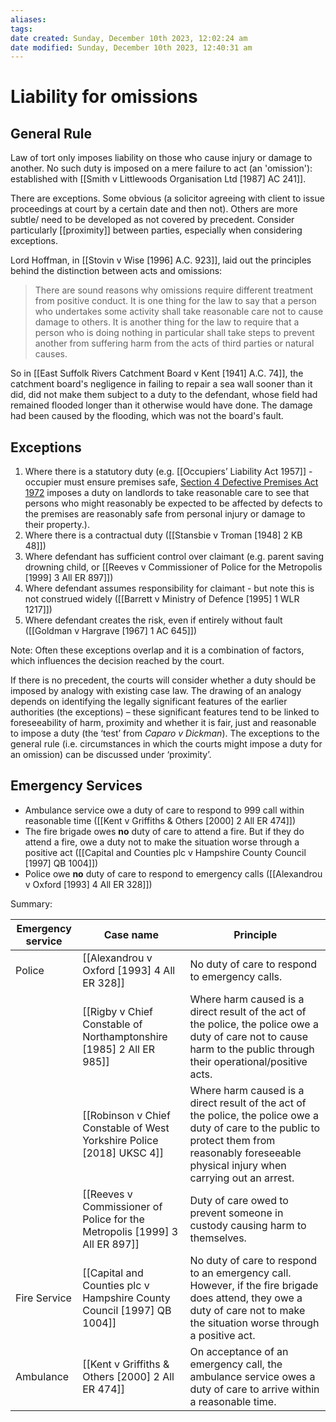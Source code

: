 ```yaml
---
aliases: 
tags: 
date created: Sunday, December 10th 2023, 12:02:24 am
date modified: Sunday, December 10th 2023, 12:40:31 am
---
```


# Liability for omissions

## General Rule

Law of tort only imposes liability on those who cause injury or damage to another. No such duty is imposed on a mere failure to act (an 'omission'): established with [[Smith v Littlewoods Organisation Ltd [1987] AC 241]].

There are exceptions. Some obvious (a solicitor agreeing with client to issue proceedings at court by a certain date and then not). Others are more subtle/ need to be developed as not covered by precedent. Consider particularly [[proximity]] between parties, especially when considering exceptions.

Lord Hoffman, in [[Stovin v Wise [1996] A.C. 923]], laid out the principles behind the distinction between acts and omissions:

> There are sound reasons why omissions require different treatment from positive conduct. It is one thing for the law to say that a person who undertakes some activity shall take reasonable care not to cause damage to others. It is another thing for the law to require that a person who is doing nothing in particular shall take steps to prevent another from suffering harm from the acts of third parties or natural causes.

So in [[East Suffolk Rivers Catchment Board v Kent [1941] A.C. 74]], the catchment board's negligence in failing to repair a sea wall sooner than it did, did not make them subject to a duty to the defendant, whose field had remained flooded longer than it otherwise would have done. The damage had been caused by the flooding, which was not the board's fault.

## Exceptions

1. Where there is a statutory duty (e.g. [[Occupiers’ Liability Act 1957]] - occupier must ensure premises safe, [Section 4 Defective Premises Act 1972](https://uk.westlaw.com/Document/I153F0C90E44911DA8D70A0E70A78ED65/View/FullText.html?originationContext=document&transitionType=DocumentItem&ppcid=78f54be21ac941bfac975587e4d18d32&contextData=(sc.Search)) imposes a duty on landlords to take reasonable care to see that persons who might reasonably be expected to be affected by defects to the premises are reasonably safe from personal injury or damage to their property.).
2. Where there is a contractual duty ([[Stansbie v Troman [1948] 2 KB 48]])
3. Where defendant has sufficient control over claimant (e.g. parent saving drowning child, or [[Reeves v Commissioner of Police for the Metropolis [1999] 3 All ER 897]])
4. Where defendant assumes responsibility for claimant - but note this is not construed widely ([[Barrett v Ministry of Defence [1995] 1 WLR 1217]])
5. Where defendant creates the risk, even if entirely without fault ([[Goldman v Hargrave [1967] 1 AC 645]])

Note: Often these exceptions overlap and it is a combination of factors, which influences the decision reached by the court.

If there is no precedent, the courts will consider whether a duty should be imposed by analogy with existing case law. The drawing of an analogy depends on identifying the legally significant features of the earlier authorities (the exceptions) – these significant features tend to be linked to foreseeability of harm, proximity and whether it is fair, just and reasonable to impose a duty (the ‘test’ from _Caparo v Dickman_). The exceptions to the general rule (i.e. circumstances in which the courts might impose a duty for an omission) can be discussed under ‘proximity’.

## Emergency Services

- Ambulance service owe a duty of care to respond to 999 call within reasonable time ([[Kent v Griffiths & Others [2000] 2 All ER 474]])
- The fire brigade owes **no** duty of care to attend a fire. But if they do attend a fire, owe a duty not to make the situation worse through a positive act ([[Capital and Counties plc v Hampshire County Council [1997] QB 1004]])
- Police owe **no** duty of care to respond to emergency calls ([[Alexandrou v Oxford [1993] 4 All ER 328]])

Summary:

|     Emergency service    |     Case name                                                                      |     Principle                                                                                                                                                                                                         |
|--------------------------|------------------------------------------------------------------------------------|-----------------------------------------------------------------------------------------------------------------------------------------------------------------------------------------------------------------------|
|     Police               |     [[Alexandrou v Oxford [1993] 4 All ER 328]]                                     |     No duty of care to respond to emergency calls.                                                                                                                                                                    |
|                          |     [[Rigby v Chief Constable of Northamptonshire [1985] 2 All ER 985]]           |     Where harm caused is a direct result of the act of   the police, the police owe a duty of care not to cause harm to the public   through their operational/positive acts.                                         |
|                          |     [[Robinson v Chief Constable of West Yorkshire Police [2018] UKSC 4]]   |     Where harm caused is a direct result of the act of   the police, the police owe a duty of care to the public to protect them from   reasonably foreseeable physical injury when carrying out an arrest.           |
|                          |     [[Reeves v Commissioner of Police for the Metropolis [1999] 3 All ER 897]]  |     Duty of care owed to prevent someone in custody   causing harm to themselves.                                                                                                                                     |
|     Fire   Service       |     [[Capital and Counties plc v Hampshire County Council [1997] QB 1004]]  |     No duty of care to respond to an emergency call.   However, if the fire brigade does attend, they owe a duty of care not to make   the situation worse through a positive act.                                    |
|     Ambulance            |     [[Kent v Griffiths & Others [2000] 2 All ER 474]]        |     On acceptance of an emergency call, the ambulance   service owes a duty of care to arrive within a reasonable time.                                                                                               |

